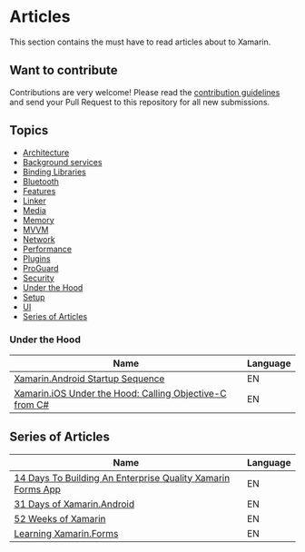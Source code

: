 # Articles

This section contains the must have to read articles about to Xamarin.

## Want to contribute

Contributions are very welcome! Please read the [contribution guidelines](contributing-guidelines.md) and send your Pull Request to this repository for all new submissions.

## Topics

  - [Architecture](article-topics/Architecture.md)
  - [Background services](article-topics/Background-services.md)
  - [Binding Libraries](article-topics/Binding-Libraries.md)
  - [Bluetooth](article-topics/Bluetooth.md)
  - [Features](article-topics/Features.md)
  - [Linker](article-topics/Linker.md)
  - [Media](article-topics/Media.md)
  - [Memory](article-topics/Memory.md)
  - [MVVM](article-topics/Mvvm.md)
  - [Network](article-topics/Network.md)
  - [Performance](article-topics/Performance.md)
  - [Plugins](article-topics/Plugins.md)
  - [ProGuard](article-topics/ProGuard.md)
  - [Security](article-topics/Security.md)
  - [Under the Hood](#under-the-hood)
  - [Setup](article-topics/Setup.md)
  - [UI](article-topics/UI.md)
- [Series of Articles](series-of-articles)

### Under the Hood

Name | Language
---- | --------
[Xamarin.Android Startup Sequence](https://xamarinhelp.com/xamarin-android-startup-sequence/) | EN
[Xamarin.iOS Under the Hood: Calling Objective-C from C#](https://jonathanpeppers.com/Blog/xamarin-ios-under-the-hood-calling-objective-c-from-csharp) | EN

## Series of Articles

Name | Language
---- | --------
[14 Days To Building An Enterprise Quality Xamarin Forms App](http://xamarinhelp.com/14-days-to-building-an-enterprise-quality-xamarin-forms-app/) | EN
[31 Days of Xamarin.Android](https://blog.falafel.com/31-days-of-xamarin-android/) | EN
[52 Weeks of Xamarin](http://jesseliberty.com/?s=52+weeks+of+xamarin) | EN
[Learning Xamarin.Forms](http://jesseliberty.com/?s=Learning+Xamarin.Forms) | EN
